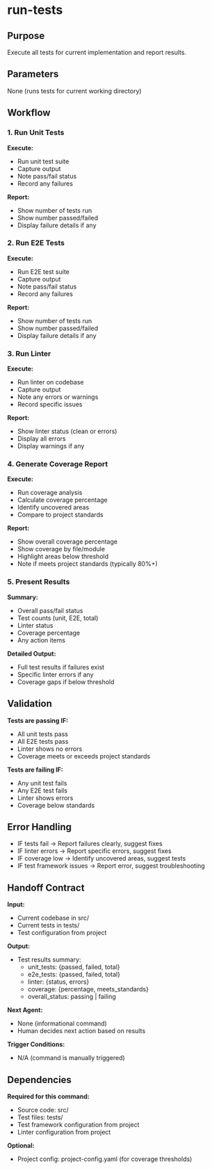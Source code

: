 # run-tests

## Purpose
Execute all tests for current implementation and report results.

## Parameters
None (runs tests for current working directory)

## Workflow

### 1. Run Unit Tests

**Execute:**
- Run unit test suite
- Capture output
- Note pass/fail status
- Record any failures

**Report:**
- Show number of tests run
- Show number passed/failed
- Display failure details if any

### 2. Run E2E Tests

**Execute:**
- Run E2E test suite
- Capture output
- Note pass/fail status
- Record any failures

**Report:**
- Show number of tests run
- Show number passed/failed
- Display failure details if any

### 3. Run Linter

**Execute:**
- Run linter on codebase
- Capture output
- Note any errors or warnings
- Record specific issues

**Report:**
- Show linter status (clean or errors)
- Display all errors
- Display warnings if any

### 4. Generate Coverage Report

**Execute:**
- Run coverage analysis
- Calculate coverage percentage
- Identify uncovered areas
- Compare to project standards

**Report:**
- Show overall coverage percentage
- Show coverage by file/module
- Highlight areas below threshold
- Note if meets project standards (typically 80%+)

### 5. Present Results

**Summary:**
- Overall pass/fail status
- Test counts (unit, E2E, total)
- Linter status
- Coverage percentage
- Any action items

**Detailed Output:**
- Full test results if failures exist
- Specific linter errors if any
- Coverage gaps if below threshold

## Validation

**Tests are passing IF:**
- All unit tests pass
- All E2E tests pass
- Linter shows no errors
- Coverage meets or exceeds project standards

**Tests are failing IF:**
- Any unit test fails
- Any E2E test fails
- Linter shows errors
- Coverage below standards

## Error Handling

- IF tests fail → Report failures clearly, suggest fixes
- IF linter errors → Report specific errors, suggest fixes
- IF coverage low → Identify uncovered areas, suggest tests
- IF test framework issues → Report error, suggest troubleshooting

## Handoff Contract

**Input:**
- Current codebase in src/
- Current tests in tests/
- Test configuration from project

**Output:**
- Test results summary:
  - unit_tests: {passed, failed, total}
  - e2e_tests: {passed, failed, total}
  - linter: {status, errors}
  - coverage: {percentage, meets_standards}
  - overall_status: passing | failing

**Next Agent:**
- None (informational command)
- Human decides next action based on results

**Trigger Conditions:**
- N/A (command is manually triggered)

## Dependencies

**Required for this command:**
- Source code: src/
- Test files: tests/
- Test framework configuration from project
- Linter configuration from project

**Optional:**
- Project config: project-config.yaml (for coverage thresholds)
